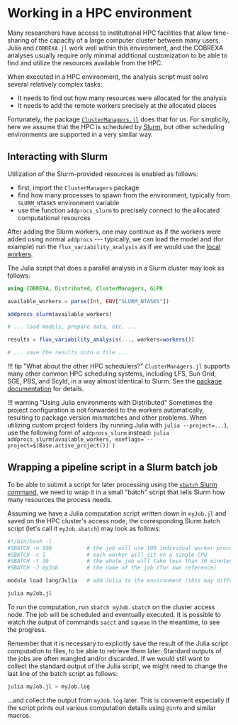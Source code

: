 
# Working in a HPC environment

Many researchers have access to institutional HPC facilities that allow
time-sharing of the capacity of a large computer cluster between many users.
Julia and `COBREXA.jl` work well within this environment, and the COBREXA
analyses usually require only minimal additional customization to be able to
find and utilize the resources available from the HPC.

When executed in a HPC environment, the analysis script must solve several
relatively complex tasks:

- It needs to find out how many resources were allocated for the analysis
- It needs to add the remote workers precisely at the allocated places

Fortunately, the package
[`ClusterManagers.jl`](https://github.com/JuliaParallel/ClusterManagers.jl)
does that for us. For simplicily, here we assume that the HPC is scheduled by
[Slurm](https://slurm.schedmd.com/), but other scheduling environments are
supported in a very similar way.

## Interacting with Slurm

Utilization of the Slurm-provided resources is enabled as follows:
- first, import the `ClusterManagers` package
- find how many processes to spawn from the environment, typically from
  `SLURM_NTASKS` environment variable
- use the function `addprocs_slurm` to precisely connect to the allocated
  computational resources

After adding the Slurm workers, one may continue as if the workers were added
using normal `addprocs` --- typically, we can load the model and (for example) run
the `flux_variability_analysis` as if we would use the [local
workers](2_parallel.md).

The Julia script that does a parallel analysis in a Slurm cluster may look as
follows:

```julia
using COBREXA, Distributed, ClusterManagers, GLPK

available_workers = parse(Int, ENV["SLURM_NTASKS"])

addprocs_slurm(available_workers)

# ... load models, prepare data, etc. ...

results = flux_variability_analysis(..., workers=workers())

# ... save the results into a file ...
```

!!! tip "What about the other HPC schedulers?"
    `ClusterManagers.jl` supports many other common HPC scheduling systems,
    including LFS, Sun Grid, SGE, PBS, and Scyld, in a way almost identical to
    Slurm. See the
    [package documentation](https://github.com/JuliaParallel/ClusterManagers.jl/blob/master/README.md)
    for details.

!!! warning "Using Julia environments with Distributed"
    Sometimes the project configuration is not forwarded to the workers
    automatically, resulting to package version mismatches and other problems.
    When utilizing custom project folders (by running Julia with `julia
    --project=...`), use the following form of `addprocs_slurm` instead:
    ```julia
    addprocs_slurm(available_workers, exeflags=`--project=$(Base.active_project())`)
    ```

## Wrapping a pipeline script in a Slurm batch job

To be able to submit a script for later processing using the [`sbatch` Slurm
command](https://slurm.schedmd.com/sbatch.html), we need to wrap it in a small
"batch" script that tells Slurm how many resources the process needs.

Assuming we have a Julia computation script written down in `myJob.jl` and
saved on the HPC cluster's access node, the corresponding Slurm batch script
(let's call it `myJob.sbatch`) may look as follows:

```sh
#!/bin/bash -l
#SBATCH -n 100           # the job will use 100 individual worker processes
#SBATCH -c 1             # each worker will sit on a single CPU
#SBATCH -t 30            # the whole job will take less than 30 minutes
#SBATCH -J myJob         # the name of the job (for own reference)

module load lang/Julia   # add Julia to the environment (this may differ on different clusters and installations!)

julia myJob.jl
```

To run the computation, run `sbatch myJob.sbatch` on the cluster access node.
The job will be scheduled and eventually executed. It is possible to watch the
output of commands `sacct` and `squeue` in the meantime, to see the progress.

Remember that it is necessary to explicitly save the result of the Julia script
computation to files, to be able to retrieve them later. Standard outputs of
the jobs are often mangled and/or discarded. If we would still want to collect
the standard output of the Julia script, we might need to change the last line
of the batch script as follows:

```sh
julia myJob.jl > myJob.log
```

...and collect the output from `myJob.log` later. This is convenient especially
if the script prints out various computation details using `@info` and similar
macros.
